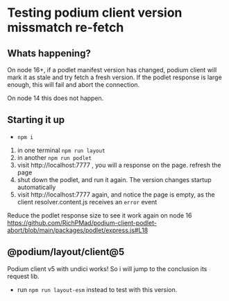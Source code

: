 # Testing podium client version missmatch re-fetch

## Whats happening?

On node 16+, if a podlet manifest version has changed, podium client will mark it as stale and try fetch a fresh version.
If the podlet response is large enough, this will fail and abort the connection.

On node 14 this does not happen.

## Starting it up

- `npm i`

1. in one terminal `npm run layout`
2. in another `npm run podlet`
3. visit http://localhost:7777 , you will a response on the page. refresh the page
4. shut down the podlet, and run it again. The version changes startup automatically
5. visit http://localhost:7777 again, and notice the page is empty, as the client resolver.content.js receives an `error` event

Reduce the podlet response size to see it work again on node 16 https://github.com/RichPMad/podium-client-podlet-abort/blob/main/packages/podlet/express.js#L18

## @podium/layout/client@5

Podium client v5 with undici works! So i will jump to the conclusion its request lib.

- run `npm run layout-esm` instead to test with this version.
